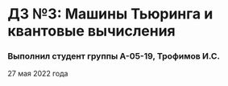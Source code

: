 # ДЗ №3: Машины Тьюринга и квантовые вычисления
### Выполнил студент группы А-05-19, Трофимов И.С.
27 мая 2022 года


